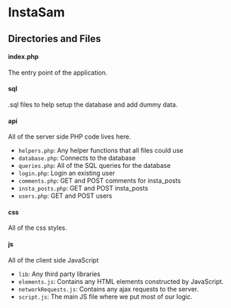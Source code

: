 # InstaSam

## Directories and Files

#### index.php

The entry point of the application.

#### sql

.sql files to help setup the database and add dummy data.

#### api

All of the server side PHP code lives here.

* `helpers.php`: Any helper functions that all files could use
* `database.php`: Connects to the database
* `queries.php`: All of the SQL queries for the database
* `login.php`: Login an existing user
* `comments.php`: GET and POST comments for insta_posts
* `insta_posts.php`: GET and POST insta_posts
* `users.php`: GET and POST users

#### css

All of the css styles.

#### js

All of the client side JavaScript

* `lib`: Any third party libraries
* `elements.js`: Contains any HTML elements constructed by JavaScript.
* `networkRequests.js`: Contains any ajax requests to the server.
* `script.js`: The main JS file where we put most of our logic.